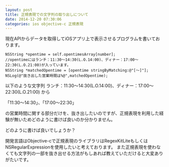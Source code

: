```yaml
---
layout: post
title: 正規表現での文字列の取り出しについて
date: 2014-12-20 07:30:06
categories: ios objective-c 正規表現
---
```

<p>現在APIからデータを取得してiOSアプリ上で表示させるプログラムを書いております。</p>

<pre><code>NSString *opentime = self.opentimesArray[number];
//opentimeにはランチ：11:30～14:30(L.O.14:00)、ディナー：17:00～22:30(L.O.21:00)が入っています。
NSString *matchedOpentime = [opentime stringByMatching:@"[〜]"];
NSLog(@"抜き出した営業時間は%@",matchedOpentime);
</code></pre>

<p>以下のような文字列
ランチ：11:30～14:30(L.O.14:00)、ディナー：17:00～22:30(L.O.21:00)
から</p>

<p>「11:30～14:30」、「17:00～22:30」</p>

<p>の営業時間に関する部分だけを、抜き出したいのですが、正規表現を利用した経験が無いためどのように書けば良いのか分かりません。</p>

<p>どのように書けば良いでしょうか？</p>

<p>開発言語はObjective-cで正規表現のライブラリはRegexKitLiteもしくはNSRegularExpressionを使用したいと考えております。
また正規表現を使わなくても文字列の一部を抜き出せる方法がもしあれば教えていただけると大変ありがたいです。</p>
